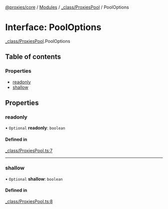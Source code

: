 [@proxies/core](../README.md) / [Modules](../modules.md) / [_class/ProxiesPool](../modules/_class_ProxiesPool.md) / PoolOptions

# Interface: PoolOptions

[_class/ProxiesPool](../modules/_class_ProxiesPool.md).PoolOptions

## Table of contents

### Properties

- [readonly](_class_ProxiesPool.PoolOptions.md#readonly)
- [shallow](_class_ProxiesPool.PoolOptions.md#shallow)

## Properties

### readonly

• `Optional` **readonly**: `boolean`

#### Defined in

[_class/ProxiesPool.ts:7](https://github.com/canguser/proxies/blob/1b266c2/modules/core/main/_class/ProxiesPool.ts#L7)

___

### shallow

• `Optional` **shallow**: `boolean`

#### Defined in

[_class/ProxiesPool.ts:8](https://github.com/canguser/proxies/blob/1b266c2/modules/core/main/_class/ProxiesPool.ts#L8)
